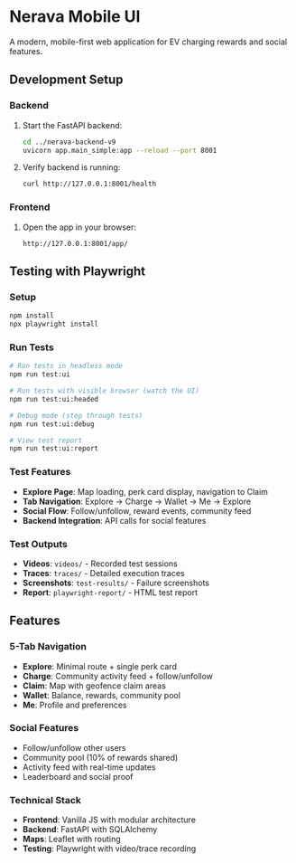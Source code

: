 # Nerava Mobile UI

A modern, mobile-first web application for EV charging rewards and social features.

## Development Setup

### Backend
1. Start the FastAPI backend:
   ```bash
   cd ../nerava-backend-v9
   uvicorn app.main_simple:app --reload --port 8001
   ```

2. Verify backend is running:
   ```bash
   curl http://127.0.0.1:8001/health
   ```

### Frontend
1. Open the app in your browser:
   ```
   http://127.0.0.1:8001/app/
   ```

## Testing with Playwright

### Setup
```bash
npm install
npx playwright install
```

### Run Tests
```bash
# Run tests in headless mode
npm run test:ui

# Run tests with visible browser (watch the UI)
npm run test:ui:headed

# Debug mode (step through tests)
npm run test:ui:debug

# View test report
npm run test:ui:report
```

### Test Features
- **Explore Page**: Map loading, perk card display, navigation to Claim
- **Tab Navigation**: Explore → Charge → Wallet → Me → Explore
- **Social Flow**: Follow/unfollow, reward events, community feed
- **Backend Integration**: API calls for social features

### Test Outputs
- **Videos**: `videos/` - Recorded test sessions
- **Traces**: `traces/` - Detailed execution traces
- **Screenshots**: `test-results/` - Failure screenshots
- **Report**: `playwright-report/` - HTML test report

## Features

### 5-Tab Navigation
- **Explore**: Minimal route + single perk card
- **Charge**: Community activity feed + follow/unfollow
- **Claim**: Map with geofence claim areas
- **Wallet**: Balance, rewards, community pool
- **Me**: Profile and preferences

### Social Features
- Follow/unfollow other users
- Community pool (10% of rewards shared)
- Activity feed with real-time updates
- Leaderboard and social proof

### Technical Stack
- **Frontend**: Vanilla JS with modular architecture
- **Backend**: FastAPI with SQLAlchemy
- **Maps**: Leaflet with routing
- **Testing**: Playwright with video/trace recording